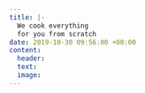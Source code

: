 ```yaml
---
title: |-
  We cook everything
  for you from scratch
date: 2019-10-30 09:56:00 +00:00
content:
  header: 
  text: 
  image: 
---
```


